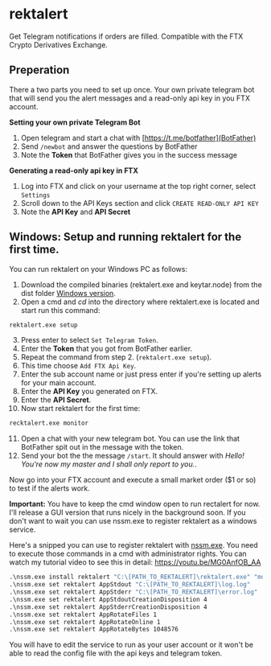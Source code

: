 # rektalert

Get Telegram notifications if orders are filled. Compatible with the FTX Crypto Derivatives Exchange.

## Preperation

There a two parts you need to set up once. Your own private telegram bot that will send you the alert messages and a read-only api key in you FTX account.

**Setting your own private Telegram Bot**

1. Open telegram and start a chat with [https://t.me/botfather](BotFather)
2. Send `/newbot` and answer the questions by BotFather
3. Note the **Token** that BotFather gives you in the success message

**Generating a read-only api key in FTX**

1. Log into FTX and click on your username at the top right corner, select `Settings`
2. Scroll down to the API Keys section and click `CREATE READ-ONLY API KEY`
3. Note the **API Key** and **API Secret**

## Windows: Setup and running rektalert for the first time.

You can run rektalert on your Windows PC as follows:

1. Download the compiled binaries (rektalert.exe and keytar.node) from the dist folder [Windows version](./dist/win).
2. Open a cmd and *cd* into the directory where rektalert.exe is located and start run this command:
```cmd
rektalert.exe setup
```
3. Press enter to select `Set Telegram Token`.
4. Enter the **Token** that you got from BotFather earlier.
5. Repeat the command from step 2. (`rektalert.exe setup`).
6. This time choose `Add FTX Api Key`.
7. Enter the sub account name or just press enter if you're setting up alerts for your main account.
8. Enter the **API Key** you generated on FTX.
9. Enter the **API Secret**.
10. Now start rektalert for the first time:
```cmd
recktalert.exe monitor
```
11. Open a chat with your new telegram bot. You can use the link that BotFather spit out in the message with the token.
12. Send your bot the the message `/start`. It should answer with *Hello! You're now my master and I shall only report to you.*.

Now go into your FTX account and execute a small market order ($1 or so) to test if the alerts work.

**Important:** You have to keep the cmd window open to run rectalert for now. I'll release a GUI version that runs nicely in the background soon. If you don't want to wait you can use nssm.exe to register rektalert as a windows service.

Here's a snipped you can use to register rektalert with [nssm.exe](https://nssm.cc/release/nssm-2.24.zip). You need to execute those commands in a cmd with administrator rights. You can watch my tutorial video to see this in detail: https://youtu.be/MG0AnfOB_AA

```cmd
.\nssm.exe install rektalert "C:\[PATH_TO_REKTALERT]\rektalert.exe" "monitor"
.\nssm.exe set rektalert AppStdout "C:\[PATH_TO_REKTALERT]\log.log"
.\nssm.exe set rektalert AppStderr "C:\[PATH_TO_REKTALERT]\error.log"
.\nssm.exe set rektalert AppStdoutCreationDisposition 4
.\nssm.exe set rektalert AppStderrCreationDisposition 4
.\nssm.exe set rektalert AppRotateFiles 1
.\nssm.exe set rektalert AppRotateOnline 1
.\nssm.exe set rektalert AppRotateBytes 1048576
```

You will have to edit the service to run as your user account or it won't be able to read the config file with the api keys and telegram token.
